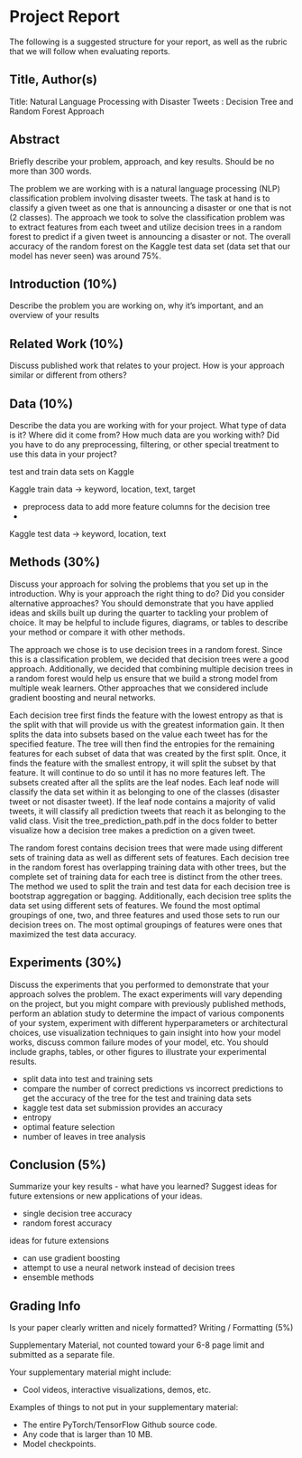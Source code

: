 # Project Report
The following is a suggested structure for your report, as well as the rubric that we will follow when evaluating reports.

## Title, Author(s)
Title: Natural Language Processing with Disaster Tweets : Decision Tree and Random Forest Approach

## Abstract
Briefly describe your problem, approach, and key results. Should be no more than 300 words.

The problem we are working with is a natural language processing (NLP) classification problem involving disaster tweets.  The task at hand is to classify a given tweet as one that is announcing a disaster or one that is not (2 classes). The approach we took to solve the classification problem was to extract features from each tweet and utilize decision trees in a random forest to predict if a given tweet is announcing a disaster or not.  The overall accuracy of the random forest on the Kaggle test data set (data set that our model has never seen) was around 75%.

## Introduction (10%)
Describe the problem you are working on, why it’s important, and an overview of your results

## Related Work (10%)
Discuss published work that relates to your project. How is your approach similar or different from others?

## Data (10%)
Describe the data you are working with for your project. What type of data is it? Where did it come from? How much data are you working with? Did you have to do any preprocessing, filtering, or other special treatment to use this data in your project?

test and train data sets on Kaggle

Kaggle train data -> keyword, location, text, target
- preprocess data to add more feature columns for the decision tree
- 

Kaggle test data -> keyword, location, text

## Methods (30%)
Discuss your approach for solving the problems that you set up in the introduction. Why is your approach the right thing to do? Did you consider alternative approaches? You should demonstrate that you have applied ideas and skills built up during the quarter to tackling your problem of choice. It may be helpful to include figures, diagrams, or tables to describe your method or compare it with other methods.

The approach we chose is to use decision trees in a random forest. Since this is a classification problem, we decided that decision trees were a good approach. Additionally, we decided that combining multiple decision trees in a random forest would help us ensure that we build a strong model from multiple weak learners.  Other approaches that we considered include gradient boosting and neural networks. 

Each decision tree first finds the feature with the lowest entropy as that is the split with that will provide us with the greatest information gain.  It then splits the data into subsets based on the value each tweet has for the specified feature.  The tree will then find the entropies for the remaining features for each subset of data that was created by the first split.  Once, it finds the feature with the smallest entropy, it will split the subset by that feature.  It will continue to do so until it has no more features left.  The subsets created after all the splits are the leaf nodes.  Each leaf node will classify the data set within it as belonging to one of the classes (disaster tweet or not disaster tweet).  If the leaf node contains a majority of valid tweets, it will classify all prediction tweets that reach it as belonging to the valid class. Visit the tree_prediction_path.pdf in the docs folder to better visualize how a decision tree makes a prediction on a given tweet.

The random forest contains decision trees that were made using different sets of training data as well as different sets of features. Each decision tree in the random forest has overlapping training data with other trees, but the complete set of training data for each tree is distinct from the other trees.  The method we used to split the train and test data for each decision tree is bootstrap aggregation or bagging.  Additionally, each decision tree splits the data set using different sets of features. We found the most optimal groupings of one, two, and three features and used those sets to run our decision trees on.  The most optimal groupings of features were ones that maximized the test data accuracy. 

## Experiments (30%)
Discuss the experiments that you performed to demonstrate that your approach solves the problem. The exact experiments will vary depending on the project, but you might compare with previously published methods, perform an ablation study to determine the impact of various components of your system, experiment with different hyperparameters or architectural choices, use visualization techniques to gain insight into how your model works, discuss common failure modes of your model, etc. You should include graphs, tables, or other figures to illustrate your experimental results.

- split data into test and training sets
- compare the number of correct predictions vs incorrect predictions to get the accuracy of the tree for the test and training data sets
- kaggle test data set submission provides an accuracy
- entropy
- optimal feature selection
- number of leaves in tree analysis

## Conclusion (5%)
Summarize your key results - what have you learned? Suggest ideas for future extensions or new applications of your ideas.

- single decision tree accuracy 
- random forest accuracy

ideas for future extensions
- can use gradient boosting
- attempt to use a neural network instead of decision trees
- ensemble methods

## Grading Info
Is your paper clearly written and nicely formatted? Writing / Formatting (5%)

Supplementary Material, not counted toward your 6-8 page limit and submitted as a separate file.

Your supplementary material might include:
- Cool videos, interactive visualizations, demos, etc.

Examples of things to not put in your supplementary material:
- The entire PyTorch/TensorFlow Github source code.
- Any code that is larger than 10 MB.
- Model checkpoints.
